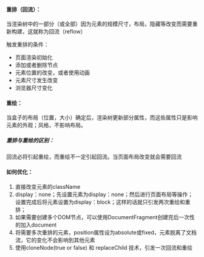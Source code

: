 #### 重排（回流）：

当渲染树中的一部分（或全部）因为元素的规模尺寸，布局，隐藏等改变而需要重新构建，这就称为回流（reflow）

触发重排的条件：

* 页面渲染初始化
* 添加或者删除节点
* 元素位置的改变，或者使用动画
* 元素尺寸发生改变
* 浏览器尺寸变化

#### 重绘：

当盒子的布局（位置，大小）确定后，渲染树更新部分属性，而这些属性只是影响元素的外观；风格，不影响布局。

##### 重排与重绘的区别：

回流必将引起重绘，而重绘不一定引起回流。当页面布局改变就会需要回流



#### 如何优化：

1. 直接改变元素的className
2.  display：none；先设置元素为display：none；然后进行页面布局等操作；设置完成后将元素设置为display：block；这样的话就只引发两次重绘和重排； 
3.  如果需要创建多个DOM节点，可以使用DocumentFragment创建完后一次性的加入document 
4.  将需要多次重排的元素，position属性设为absolute或fixed，元素脱离了文档流，它的变化不会影响到其他元素 
5.  使用cloneNode(true or false) 和 replaceChild 技术，引发一次回流和重绘 